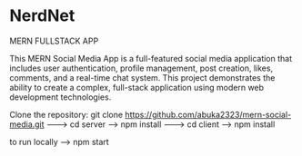 # NerdNet
MERN FULLSTACK APP


This MERN Social Media App is a full-featured social media application that includes user authentication, profile management, post creation, likes, comments, and a real-time chat system. This project demonstrates the ability to create a complex, full-stack application using modern web development technologies.


Clone the repository: 
git clone https://github.com/abuka2323/mern-social-media.git 
 ---> cd server --> npm install
 ---> cd client --> npm install

 to run locally --> npm start 
 
